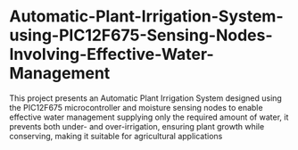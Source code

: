 # Automatic-Plant-Irrigation-System-using-PIC12F675-Sensing-Nodes-Involving-Effective-Water-Management
This project presents an Automatic Plant Irrigation System designed using the PIC12F675 microcontroller and moisture sensing nodes to enable effective water management supplying only the required amount of water, it prevents both under- and over-irrigation, ensuring plant growth while conserving, making it suitable for agricultural applications
